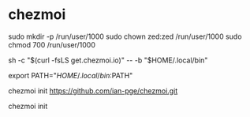 # chezmoi

sudo mkdir -p /run/user/1000
sudo chown zed:zed /run/user/1000
sudo chmod 700 /run/user/1000

sh -c "$(curl -fsLS get.chezmoi.io)" -- -b "$HOME/.local/bin"

export PATH="$HOME/.local/bin:$PATH"

chezmoi init https://github.com/ian-pge/chezmoi.git

chezmoi init
